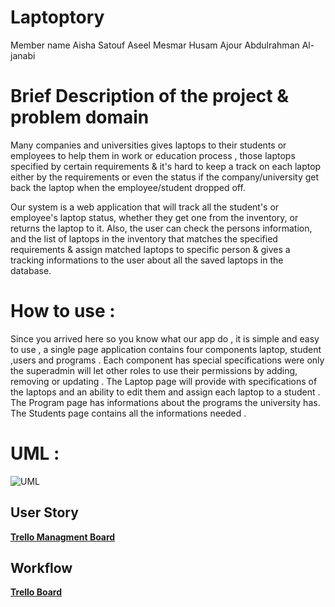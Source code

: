 # Laptoptory

Member name
Aisha Satouf
Aseel Mesmar
Husam Ajour
Abdulrahman Al-janabi

# Brief Description of the project & problem domain
Many companies and universities gives laptops to their students or employees to help them in work or education process , those laptops specified by certain requirements &
 it's hard to keep a track on each laptop either by the requirements or even the status if the company/university get back the laptop when the employee/student dropped off.

Our system is a web application that will track all the student's or employee's laptop status, whether they get one from the inventory, or returns the laptop to it. 
Also, the user can check the persons information, and the list of laptops in the inventory that matches the specified requirements & assign matched laptops to specific person & 
gives a tracking informations to the user about all the saved laptops in the database.


# How to use :
Since you arrived here so you know what our app do , it is simple and easy to use , 
a single page application contains four components laptop, student ,users and programs .
Each component has special specifications were only the superadmin will let other roles to use their permissions by adding, removing or updating .
The Laptop page will provide with specifications of the laptops and an ability to edit them and assign each laptop to a student .
The Program page has informations about the programs the university has.
The Students page contains all the informations needed . 

# UML :
![UML](./assets/uml-laptop.PNG)


## User Story
**[Trello Managment Board](https://trello.com/b/Oz51vJqM/laptoptory)**

## Workflow 
**[Trello Board](https://trello.com/b/NQyKS4TG/laptoptory)**


